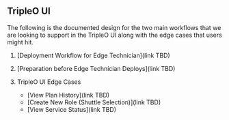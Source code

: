 ## TripleO UI

The following is the documented design for the two main workflows that we are looking to support in the TripleO UI along with the edge cases that users might hit.

1. [Deployment Workflow for Edge Technician](link TBD)

1. [Preparation before Edge Technician Deploys](link TBD)

1. TripleO UI Edge Cases
	- [View Plan History](link TBD)
	- [Create New Role (Shuttle Selection)](link TBD)
	- [View Service Status](link TBD)
